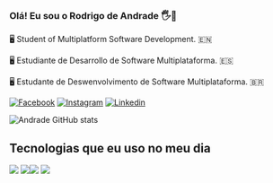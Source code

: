 ### Olá! Eu sou o Rodrigo de Andrade 🖐️👋

🖥️ Student of Multiplatform Software Development. 🇪🇳

🖥️ Estudiante de Desarrollo de Software Multiplataforma. 🇪🇸

🖥️ Estudante de Deswenvolvimento de Software Multiplataforma. 🇧🇷


[![Facebook](https://img.shields.io/badge/Facebook-1877F2?style=for-the-badge&logo=facebook&logoColor=white)](https://www.facebook.com/rodrigodeandrad)
[![Instagram](https://img.shields.io/badge/Instagram-E4405F?style=for-the-badge&logo=instagram&logoColor=white)](https://www.instagram.com/rohdeandrade/)
[![Linkedin](https://img.shields.io/badge/LinkedIn-0077B5?style=for-the-badge&logo=linkedin&logoColor=white)](https://www.linkedin.com/in/rodrigo-de-andrade-a34605104/)

![Andrade GitHub stats](https://github-readme-stats.vercel.app/api?username=RodrigodeAndrade90&show_icons=true&theme=tokyonight)

## Tecnologias que eu uso no meu dia

<div style="display:inline-block">
<img align="center alt="html5" src="https://img.shields.io/badge/HTML5-E34F26?style=for-the-badge&logo=html5&logoColor=white" />
<img align="center alt="css3" src="https://img.shields.io/badge/CSS3-1572B6?style=for-the-badge&logo=css3&logoColor=white" /><img align="center alt="javascript" src="https://img.shields.io/badge/JavaScript-323330?style=for-the-badge&logo=javascript&logoColor=F7DF1E"/>
<img align="center alt="python" src="https://img.shields.io/badge/Python-3776AB?style=for-the-badge&logo=python&logoColor=white" />
</div>
